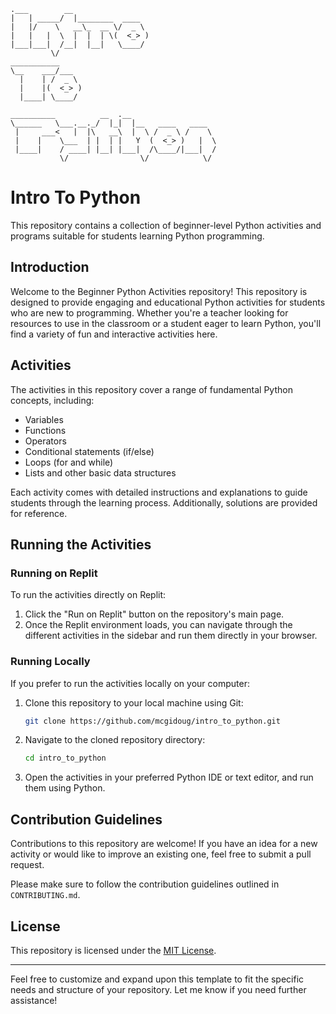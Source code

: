 ```
.___        __                                
|   | _____/  |________  ____                 
|   |/    \   __\_  __ \/  _ \                
|   |   |  \  |  |  | \(  <_> )               
|___|___|  /__|  |__|   \____/                
         \/                                   
___________                                   
\__    ___/___                                
  |    | /  _ \                               
  |    |(  <_> )                              
  |____| \____/                               

__________          __  .__                   
\______   \___.__._/  |_|  |__   ____   ____  
 |     ___<   |  |\   __\  |  \ /  _ \ /    \ 
 |    |    \___  | |  | |   Y  (  <_> )   |  \
 |____|    / ____| |__| |___|  /\____/|___|  /
           \/                \/            \/ 
```

# Intro To Python

This repository contains a collection of beginner-level Python activities and programs suitable for students learning Python programming.

## Introduction

Welcome to the Beginner Python Activities repository! This repository is designed to provide engaging and educational Python activities for students who are new to programming. Whether you're a teacher looking for resources to use in the classroom or a student eager to learn Python, you'll find a variety of fun and interactive activities here.

## Activities

The activities in this repository cover a range of fundamental Python concepts, including:

- Variables
- Functions
- Operators
- Conditional statements (if/else)
- Loops (for and while)
- Lists and other basic data structures

Each activity comes with detailed instructions and explanations to guide students through the learning process. Additionally, solutions are provided for reference.

## Running the Activities

### Running on Replit

To run the activities directly on Replit:

1. Click the "Run on Replit" button on the repository's main page.
2. Once the Replit environment loads, you can navigate through the different activities in the sidebar and run them directly in your browser.

### Running Locally

If you prefer to run the activities locally on your computer:

1. Clone this repository to your local machine using Git:

   ```bash
   git clone https://github.com/mcgidoug/intro_to_python.git
   ```

2. Navigate to the cloned repository directory:

   ```bash
   cd intro_to_python
   ```

3. Open the activities in your preferred Python IDE or text editor, and run them using Python.

## Contribution Guidelines

Contributions to this repository are welcome! If you have an idea for a new activity or would like to improve an existing one, feel free to submit a pull request.

Please make sure to follow the contribution guidelines outlined in `CONTRIBUTING.md`.

## License

This repository is licensed under the [MIT License](LICENSE).

---

Feel free to customize and expand upon this template to fit the specific needs and structure of your repository. Let me know if you need further assistance!